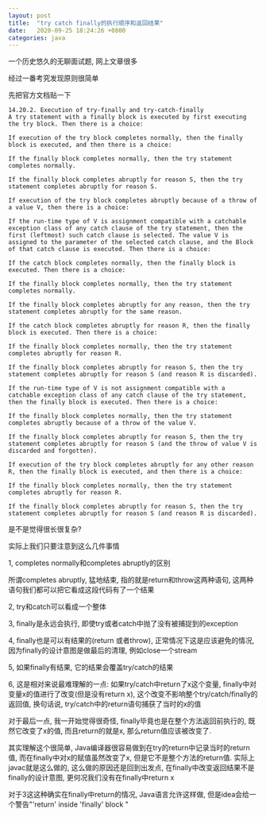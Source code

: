 ```yaml
---
layout: post
title:  "try catch finally的执行顺序和返回结果"
date:   2020-09-25 18:24:26 +0800
categories: java
---
```


一个历史悠久的无聊面试题, 网上文章很多

经过一番考究发现原则很简单

先把官方文档贴一下

    14.20.2. Execution of try-finally and try-catch-finally
    A try statement with a finally block is executed by first executing the try block. Then there is a choice:

    If execution of the try block completes normally, then the finally block is executed, and then there is a choice:

    If the finally block completes normally, then the try statement completes normally.

    If the finally block completes abruptly for reason S, then the try statement completes abruptly for reason S.

    If execution of the try block completes abruptly because of a throw of a value V, then there is a choice:

    If the run-time type of V is assignment compatible with a catchable exception class of any catch clause of the try statement, then the first (leftmost) such catch clause is selected. The value V is assigned to the parameter of the selected catch clause, and the Block of that catch clause is executed. Then there is a choice:

    If the catch block completes normally, then the finally block is executed. Then there is a choice:

    If the finally block completes normally, then the try statement completes normally.

    If the finally block completes abruptly for any reason, then the try statement completes abruptly for the same reason.

    If the catch block completes abruptly for reason R, then the finally block is executed. Then there is a choice:

    If the finally block completes normally, then the try statement completes abruptly for reason R.

    If the finally block completes abruptly for reason S, then the try statement completes abruptly for reason S (and reason R is discarded).

    If the run-time type of V is not assignment compatible with a catchable exception class of any catch clause of the try statement, then the finally block is executed. Then there is a choice:

    If the finally block completes normally, then the try statement completes abruptly because of a throw of the value V.

    If the finally block completes abruptly for reason S, then the try statement completes abruptly for reason S (and the throw of value V is discarded and forgotten).

    If execution of the try block completes abruptly for any other reason R, then the finally block is executed, and then there is a choice:

    If the finally block completes normally, then the try statement completes abruptly for reason R.

    If the finally block completes abruptly for reason S, then the try statement completes abruptly for reason S (and reason R is discarded).

是不是觉得很长很复杂?

实际上我们只要注意到这么几件事情

1, completes normally和completes abruptly的区别

所谓completes abruptly, 猛地结束, 指的就是return和throw这两种语句, 这两种语句我们都可以把它看成这段代码有了一个结果

2, try和catch可以看成一个整体

3, finally是永远会执行, 即使try或者catch中抛了没有被捕捉到的exception

4, finally也是可以有结果的(return 或者throw), 正常情况下这是应该避免的情况, 因为finally的设计意图是做最后的清理, 例如close一个stream

5, 如果finally有结果, 它的结果会覆盖try/catch的结果

6, 这是相对来说最难理解的一点: 如果try/catch中return了x这个变量, finally中对变量x的值进行了改变(但是没有return x), 这个改变不影响整个try/catch/finally的返回值, 换句话说, try/catch中的return语句捕获了当时的x的值

对于最后一点, 我一开始觉得很奇怪, finally毕竟也是在整个方法返回前执行的, 既然它改变了x的值, 而且return的就是x, 那么return值应该被改变了. 

其实理解这个很简单, Java编译器很容易做到在try的return中记录当时的return值, 而在finally中对x的赋值虽然改变了x, 但是它不是整个方法的return值. 实际上javac就是这么做的, 这么做的原因还是回到出发点, 在finally中改变返回结果不是finally的设计意图, 更何况我们没有在finally中return x

对于3这这种确实在finally中return的情况, Java语言允许这样做, 但是idea会给一个警告"'return' inside 'finally' block "
